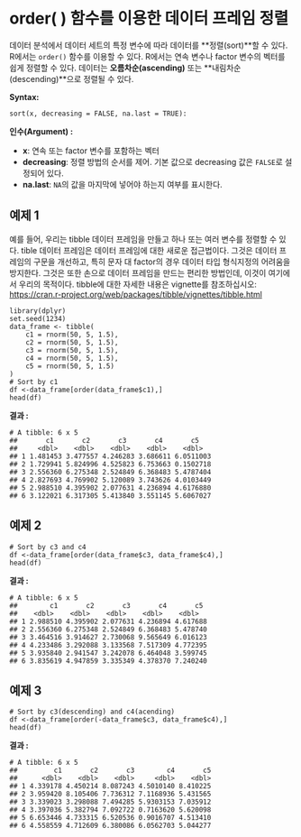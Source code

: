 # order( ) 함수를 이용한 데이터 프레임 정렬



데이터 분석에서 데이터 세트의 특정 변수에 따라 데이터를 **정렬(sort)**할 수 있다. 
R에서는 `order()` 함수를 이용할 수 있다. 
R에서는 연속 변수나 factor 변수의 벡터를 쉽게 정렬할 수 있다. 
데이터는 **오름차순(ascending)** 또는 **내림차순(descending)**으로 정렬될 수 있다.

**Syntax:**

```
sort(x, decreasing = FALSE, na.last = TRUE):
```

**인수(Argument) :**

- **x**: 연속 또는 factor 변수를 포함하는 벡터
- **decreasing**: 정렬 방법의 순서를 제어. 기본 값으로 decreasing 값은 `FALSE`로 설정되어 있다.
- **na.last**: `NA`의 값을 마지막에 넣어야 하는지 여부를 표시한다.



## 예제 1

예를 들어, 우리는 tibble 데이터 프레임을 만들고 하나 또는 여러 변수를 정렬할 수 있다. tible 데이터 프레임은 데이터 프레임에 대한 새로운 접근법이다. 그것은 데이터 프레임의 구문을 개선하고, 특히 문자 대 factor의 경우 데이터 타입 형식지정의 어려움을 방지한다. 그것은 또한 손으로 데이터 프레임을 만드는 편리한 방법인데, 이것이 여기에서 우리의 목적이다. tibble에 대한 자세한 내용은 vignette를 참조하십시오: https://cran.r-project.org/web/packages/tibble/vignettes/tibble.html



```
library(dplyr)
set.seed(1234)
data_frame <- tibble(  
	c1 = rnorm(50, 5, 1.5),   
	c2 = rnorm(50, 5, 1.5),  
	c3 = rnorm(50, 5, 1.5),
	c4 = rnorm(50, 5, 1.5), 	
	c5 = rnorm(50, 5, 1.5)
)
# Sort by c1
df <-data_frame[order(data_frame$c1),]
head(df)
```

**결과 :**

```
# A tibble: 6 x 5
##       c1       c2       c3       c4       c5
##     <dbl>    <dbl>    <dbl>    <dbl>    <dbl>
## 1 1.481453 3.477557 4.246283 3.686611 6.0511003
## 2 1.729941 5.824996 4.525823 6.753663 0.1502718
## 3 2.556360 6.275348 2.524849 6.368483 5.4787404
## 4 2.827693 4.769902 5.120089 3.743626 4.0103449
## 5 2.988510 4.395902 2.077631 4.236894 4.6176880
## 6 3.122021 6.317305 5.413840 3.551145 5.6067027
```



## 예제 2

```
# Sort by c3 and c4
df <-data_frame[order(data_frame$c3, data_frame$c4),]
head(df)
```

**결과 :**

```
# A tibble: 6 x 5
##        c1       c2       c3       c4       c5
##    <dbl>    <dbl>    <dbl>    <dbl>    <dbl>
## 1 2.988510 4.395902 2.077631 4.236894 4.617688
## 2 2.556360 6.275348 2.524849 6.368483 5.478740
## 3 3.464516 3.914627 2.730068 9.565649 6.016123
## 4 4.233486 3.292088 3.133568 7.517309 4.772395
## 5 3.935840 2.941547 3.242078 6.464048 3.599745
## 6 3.835619 4.947859 3.335349 4.378370 7.240240
```



## 예제 3

```
# Sort by c3(descending) and c4(acending)
df <-data_frame[order(-data_frame$c3, data_frame$c4),]
head(df)
```

**결과 :**

```
# A tibble: 6 x 5
##         c1       c2       c3        c4       c5
##      <dbl>    <dbl>    <dbl>     <dbl>    <dbl>
## 1 4.339178 4.450214 8.087243 4.5010140 8.410225
## 2 3.959420 8.105406 7.736312 7.1168936 5.431565
## 3 3.339023 3.298088 7.494285 5.9303153 7.035912
## 4 3.397036 5.382794 7.092722 0.7163620 5.620098
## 5 6.653446 4.733315 6.520536 0.9016707 4.513410
## 6 4.558559 4.712609 6.380086 6.0562703 5.044277
```